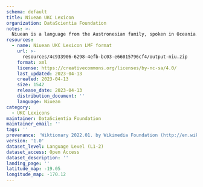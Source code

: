 ```yaml
---
schema: default
title: Niuean UKC Lexicon
organization: DataScientia Foundation
notes: >-
  Niuean is a language from the Austronesian family, spoken in Oceania. The UKC Lexicon of Niuean is represented as a lexico-semantic network. It consists of words, word senses, synsets, as well as sense-level and synset-level relationships.
resources:
  - name: Niuean UKC Lexicon LMF format
    url: >-
      resources/4c933906-6298-4efb-bc03-e66015796cf4/output-niu.zip
    format: xml
    license: https://creativecommons.org/licenses/by-nc-sa/4.0/
    last_updated: 2023-04-13
    created: 2023-04-13
    size: 1542
    release_date: 2023-04-13
    distribution_document: ''
    language: Niuean
category:
  - UKC Lexicons
maintainer: DataScientia Foundation
maintainer_email: ''
tags: ''
provenance: 'Wiktionary 2022.01. by Wikimedia Foundation (http://en.wiktionary.org); CogNet 2.1 by Khuyagbaatar Batsuren, National University of Mongolia (http://cognet.ukc.disi.unitn.it); Princeton WordNet 2.1 by Princeton University (https://wordnet.princeton.edu)'
version: '1.0'
dataset_level: Language Level (L1-2)
dataset_access: Open Access
dataset_description: ''
landing_page: ''
latitude_map: -19.05
longitude_map: -170.12
---
```

